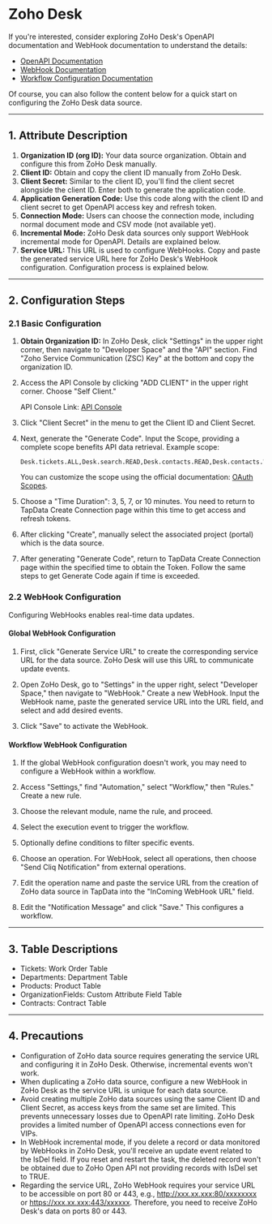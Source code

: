 # Zoho Desk



If you're interested, consider exploring ZoHo Desk's OpenAPI documentation and WebHook documentation to understand the details:

- [OpenAPI Documentation](https://desk.zoho.com.cn/support/APIDocument.do#Introduction)
- [WebHook Documentation](https://desk.zoho.com.cn/support/WebhookDocument.do#Introduction)
- [Workflow Configuration Documentation](https://www.zoho.com.cn/developer/help/extensions/automation/workflow-rules.html)

Of course, you can also follow the content below for a quick start on configuring the ZoHo Desk data source.

---

## 1. Attribute Description

1. **Organization ID (org ID):** Your data source organization. Obtain and configure this from ZoHo Desk manually.
2. **Client ID:** Obtain and copy the client ID manually from ZoHo Desk.
3. **Client Secret:** Similar to the client ID, you'll find the client secret alongside the client ID. Enter both to generate the application code.
4. **Application Generation Code:** Use this code along with the client ID and client secret to get OpenAPI access key and refresh token.
5. **Connection Mode:** Users can choose the connection mode, including normal document mode and CSV mode (not available yet).
6. **Incremental Mode:** ZoHo Desk data sources only support WebHook incremental mode for OpenAPI. Details are explained below.
7. **Service URL:** This URL is used to configure WebHooks. Copy and paste the generated service URL here for ZoHo Desk's WebHook configuration. Configuration process is explained below.

---

## 2. Configuration Steps

### 2.1 Basic Configuration

1. **Obtain Organization ID:** In ZoHo Desk, click "Settings" in the upper right corner, then navigate to "Developer Space" and the "API" section. Find "Zoho Service Communication (ZSC) Key" at the bottom and copy the organization ID.

2. Access the API Console by clicking "ADD CLIENT" in the upper right corner. Choose "Self Client."

   API Console Link: [API Console](https://api-console.zoho.com.cn/)

3. Click "Client Secret" in the menu to get the Client ID and Client Secret.

4. Next, generate the "Generate Code". Input the Scope, providing a complete scope benefits API data retrieval. Example scope:

   ```
   Desk.tickets.ALL,Desk.search.READ,Desk.contacts.READ,Desk.contacts.WRITE,Desk.contacts.UPDATE,Desk.contacts.CREATE,Desk.tasks.ALL,Desk.basic.READ,Desk.basic.CREATE,Desk.settings.ALL,Desk.events.ALL,Desk.articles.READ,Desk.articles.CREATE,Desk.articles.UPDATE,Desk.articles.DELETE
   ```

   You can customize the scope using the official documentation: [OAuth Scopes](https://desk.zoho.com.cn/support/APIDocument.do#OAuthScopes).

5. Choose a "Time Duration": 3, 5, 7, or 10 minutes. You need to return to TapData Create Connection page within this time to get access and refresh tokens.

6. After clicking "Create", manually select the associated project (portal) which is the data source.

7. After generating "Generate Code", return to TapData Create Connection page within the specified time to obtain the Token. Follow the same steps to get Generate Code again if time is exceeded.

### 2.2 WebHook Configuration

Configuring WebHooks enables real-time data updates.

#### Global WebHook Configuration

1. First, click "Generate Service URL" to create the corresponding service URL for the data source. ZoHo Desk will use this URL to communicate update events.

2. Open ZoHo Desk, go to "Settings" in the upper right, select "Developer Space," then navigate to "WebHook." Create a new WebHook. Input the WebHook name, paste the generated service URL into the URL field, and select and add desired events.

3. Click "Save" to activate the WebHook.

#### Workflow WebHook Configuration

1. If the global WebHook configuration doesn't work, you may need to configure a WebHook within a workflow.

2. Access "Settings," find "Automation," select "Workflow," then "Rules." Create a new rule.

3. Choose the relevant module, name the rule, and proceed.

4. Select the execution event to trigger the workflow.

5. Optionally define conditions to filter specific events.

6. Choose an operation. For WebHook, select all operations, then choose "Send Cliq Notification" from external operations.

7. Edit the operation name and paste the service URL from the creation of ZoHo data source in TapData into the "InComing WebHook URL" field.

8. Edit the "Notification Message" and click "Save." This configures a workflow.

---

## 3. Table Descriptions

- Tickets: Work Order Table
- Departments: Department Table
- Products: Product Table
- OrganizationFields: Custom Attribute Field Table
- Contracts: Contract Table

---

## 4. Precautions

- Configuration of ZoHo data source requires generating the service URL and configuring it in ZoHo Desk. Otherwise, incremental events won't work.
- When duplicating a ZoHo data source, configure a new WebHook in ZoHo Desk as the service URL is unique for each data source.
- Avoid creating multiple ZoHo data sources using the same Client ID and Client Secret, as access keys from the same set are limited. This prevents unnecessary losses due to OpenAPI rate limiting. ZoHo Desk provides a limited number of OpenAPI access connections even for VIPs.
- In WebHook incremental mode, if you delete a record or data monitored by WebHooks in ZoHo Desk, you'll receive an update event related to the IsDel field. If you reset and restart the task, the deleted record won't be obtained due to ZoHo Open API not providing records with IsDel set to TRUE.
- Regarding the service URL, ZoHo WebHook requires your service URL to be accessible on port 80 or 443, e.g., http://xxx.xx.xxx:80/xxxxxxxx or https://xxx.xx.xxx:443/xxxxxx. Therefore, you need to receive ZoHo Desk's data on ports 80 or 443.

